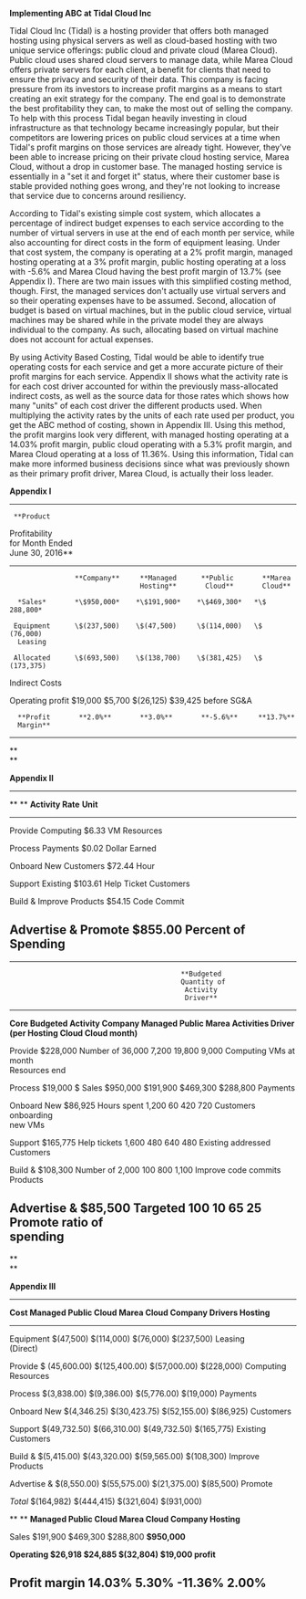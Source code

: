 **Implementing ABC at Tidal Cloud Inc**

Tidal Cloud Inc (Tidal) is a hosting provider that offers both managed
hosting using physical servers as well as cloud-based hosting with two
unique service offerings: public cloud and private cloud (Marea Cloud).
Public cloud uses shared cloud servers to manage data, while Marea Cloud
offers private servers for each client, a benefit for clients that need
to ensure the privacy and security of their data. This company is facing
pressure from its investors to increase profit margins as a means to
start creating an exit strategy for the company. The end goal is to
demonstrate the best profitability they can, to make the most out of
selling the company. To help with this process Tidal began heavily
investing in cloud infrastructure as that technology became increasingly
popular, but their competitors are lowering prices on public cloud
services at a time when Tidal's profit margins on those services are
already tight. However, they've been able to increase pricing on their
private cloud hosting service, Marea Cloud, without a drop in customer
base. The managed hosting service is essentially in a "set it and forget
it" status, where their customer base is stable provided nothing goes
wrong, and they're not looking to increase that service due to concerns
around resiliency.

According to Tidal's existing simple cost system, which allocates a
percentage of indirect budget expenses to each service according to the
number of virtual servers in use at the end of each month per service,
while also accounting for direct costs in the form of equipment leasing.
Under that cost system, the company is operating at a 2% profit margin,
managed hosting operating at a 3% profit margin, public hosting
operating at a loss with -5.6% and Marea Cloud having the best profit
margin of 13.7% (see Appendix I). There are two main issues with this
simplified costing method, though. First, the managed services don't
actually use virtual servers and so their operating expenses have to be
assumed. Second, allocation of budget is based on virtual machines, but
in the public cloud service, virtual machines may be shared while in the
private model they are always individual to the company. As such,
allocating based on virtual machine does not account for actual
expenses.

By using Activity Based Costing, Tidal would be able to identify true
operating costs for each service and get a more accurate picture of
their profit margins for each service. Appendix II shows what the
activity rate is for each cost driver accounted for within the
previously mass-allocated indirect costs, as well as the source data for
those rates which shows how many "units" of each cost driver the
different products used. When multiplying the activity rates by the
units of each rate used per product, you get the ABC method of costing,
shown in Appendix III. Using this method, the profit margins look very
different, with managed hosting operating at a 14.03% profit margin,
public cloud operating with a 5.3% profit margin, and Marea Cloud
operating at a loss of 11.36%. Using this information, Tidal can make
more informed business decisions since what was previously shown as
their primary profit driver, Marea Cloud, is actually their loss leader.

**Appendix I**

  ---------------------------------------------------------------------------
     **Product                                                 
   Profitability                                               
  for Month Ended                                              
  June 30, 2016**                                              
  ---------------- ------------- --------------- ------------- --------------
                    **Company**     **Managed      **Public       **Marea
                                    Hosting**       Cloud**       Cloud**

      *Sales*       *\$950,000*    *\$191,900*    *\$469,300*   *\$ 288,800*

     Equipment      \$(237,500)    \$(47,500)     \$(114,000)   \$ (76,000)
      Leasing                                                  

     Allocated      \$(693,500)    \$(138,700)    \$(381,425)   \$ (173,375)
   Indirect Costs                                              

  Operating profit   \$19,000        \$5,700      \$(26,125)      \$39,425
    before SG&A                                                

      **Profit       **2.0%**       **3.0%**       **-5.6%**     **13.7%**
      Margin**                                                 
  ---------------------------------------------------------------------------

**\
**

**Appendix II**

  -----------------------------------------------------------------------
  ** **                    **Activity Rate**     **Unit**
  ------------------------ --------------------- ------------------------
  Provide Computing        \$6.33                VM
  Resources                                      

  Process Payments         \$0.02                Dollar Earned

  Onboard New Customers    \$72.44               Hour

  Support Existing         \$103.61              Help Ticket
  Customers                                      

  Build & Improve Products \$54.15               Code Commit

  Advertise & Promote      \$855.00              Percent of Spending
  -----------------------------------------------------------------------

  --------------------------------------------------------------------------------------------
                                              **Budgeted                           
                                              Quantity of                          
                                               Activity                            
                                               Driver**                            
  -------------- -------------- ------------ ------------- ----------- ----------- -----------
  **Core          **Budgeted**   **Activity   **Company**   **Managed   **Public     **Marea
  Activities**                  Driver (per                 Hosting**    Cloud**     Cloud**
                                  month)**                                         

  Provide          \$228,000     Number of      36,000        7,200      19,800       9,000
  Computing                     VMs at month                                       
  Resources                         end                                            

  Process           \$19,000      \$ Sales     \$950,000    \$191,900   \$469,300   \$288,800
  Payments                                                                         

  Onboard New       \$86,925    Hours spent      1,200         60          420         720
  Customers                      onboarding                                        
                                  new VMs                                          

  Support          \$165,775    Help tickets     1,600         480         640         480
  Existing                       addressed                                         
  Customers                                                                        

  Build &          \$108,300     Number of       2,000         100         800        1,100
  Improve                       code commits                                       
  Products                                                                         

  Advertise &       \$85,500      Targeted        100          10          65          25
  Promote                         ratio of                                         
                                  spending                                         
  --------------------------------------------------------------------------------------------

**\
**

**Appendix III**

  --------------------------------------------------------------------------------
  **Cost         **Managed       **Public Cloud** **Marea Cloud**  **Company**
  Drivers**      Hosting**                                         
  -------------- --------------- ---------------- ---------------- ---------------
  Equipment      \$(47,500)      \$(114,000)      \$(76,000)       \$(237,500)
  Leasing                                                          
  (Direct)                                                         

  Provide        \$ (45,600.00)  \$(125,400.00)   \$(57,000.00)    \$(228,000)
  Computing                                                        
  Resources                                                        

  Process        \$(3,838.00)    \$(9,386.00)     \$(5,776.00)     \$(19,000)
  Payments                                                         

  Onboard New    \$(4,346.25)    \$(30,423.75)    \$(52,155.00)    \$(86,925)
  Customers                                                        

  Support        \$(49,732.50)   \$(66,310.00)    \$(49,732.50)    \$(165,775)
  Existing                                                         
  Customers                                                        

  Build &        \$(5,415.00)    \$(43,320.00)    \$(59,565.00)    \$(108,300)
  Improve                                                          
  Products                                                         

  Advertise &    \$(8,550.00)    \$(55,575.00)    \$(21,375.00)    \$(85,500)
  Promote                                                          

  *Total*        \$(164,982)     \$(444,415)      \$(321,604)      \$(931,000)

                                                                   

  ** **          **Managed       **Public Cloud** **Marea Cloud**  **Company**
                 Hosting**                                         

  Sales          \$191,900       \$469,300        \$288,800        **\$950,000**

  **Operating    **\$26,918**    **\$24,885**     **\$(32,804)**   **\$19,000**
  profit**                                                         

  Profit margin  14.03%          5.30%            -11.36%          **2.00%**
  --------------------------------------------------------------------------------
